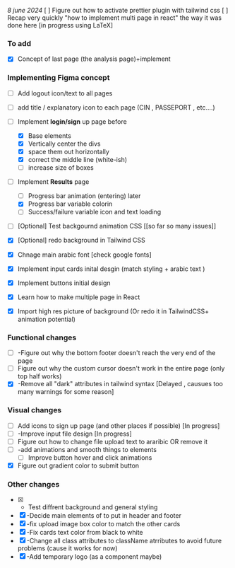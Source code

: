 *8 june 2024*
[ ] Figure out how to activate prettier plugin with tailwind css
[ ] Recap very quickly "how to implement multi page in react" the way it was done here [in progress using LaTeX]
### To add 
- [x] Concept of last page (the analysis page)+implement
### Implementing Figma concept
- [ ] Add logout icon/text to all pages
- [ ] add title / explanatory icon to each page (CIN , PASSEPORT  , etc....)
- [ ] Implement **login/sign** up page before 
	- [x] Base elements
	- [x] Vertically center the divs
	- [x] space them out horizontally
	- [x] correct the middle line (white-ish)
	- [ ] increase size of boxes
- [ ] Implement **Results** page
	- [ ] Progress bar animation (entering) later
	- [x] Progress bar variable colorin 
	- [ ]  Success/failure variable icon and text loading
- [ ] [Optional] Test backgournd animation CSS [[so far so many issues]]

- [x]  [Optional] redo background in Tailwind CSS

- [x] Chnage main arabic font [check google fonts]
- [x] Implement input cards inital desgin (match styling + arabic text )
- [x]  Implement buttons initial design
- [x] Learn how to make multiple page in React
- [x] Import high res picture of background (Or redo it in TailwindCSS+ animation potential)
### Functional changes
- [ ] -Figure out why the bottom footer doesn't reach the very end of the page
- [ ] Figure out why the custom cursor doesn't work in the entire page (only top half works)
- [x] -Remove all "dark" attributes in tailwind syntax [Delayed , causues too many warnings for some reason]
### Visual changes

- [ ] Add icons to sign up page (and other places if possible) [In progress]
- [ ] -Improve input file design [In progress]
- [ ]  Figure out how to change file upload text to araribic OR remove it
- [ ] -add animations and smooth things to elements
	- [ ] Improve button hover and click animations 
- [x] Figure out gradient color to submit button

### Other changes

- [x] - Test diffrent background and general styling 
- [x] -Decide main elements of to put in header and footer
- [x] -fix upload image box color to match the other cards
- [x] -Fix cards text color from black to white
- [x] -Change all class attributes to className atrributes to avoid future problems (cause it works for now)
- [x] -Add temporary logo (as a component maybe)
